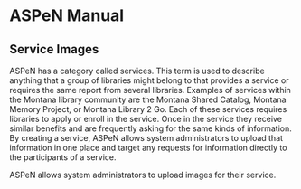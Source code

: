 # ASPeN Manual

## Service Images

ASPeN has a category called services.  This term is used to describe anything that a group of libraries might belong to that provides a service or requires the same report from several libraries.  Examples of services within the Montana library community are the Montana Shared Catalog, Montana Memory Project, or Montana Library 2 Go.  Each of these services requires libraries to apply or enroll in the service.  Once in the service they receive similar benefits and are frequently asking for the same kinds of information.  By creating a service, ASPeN allows system administrators to upload that information in one place and target any requests for information directly to the participants of a service.

ASPeN allows system administrators to upload images for their service.
